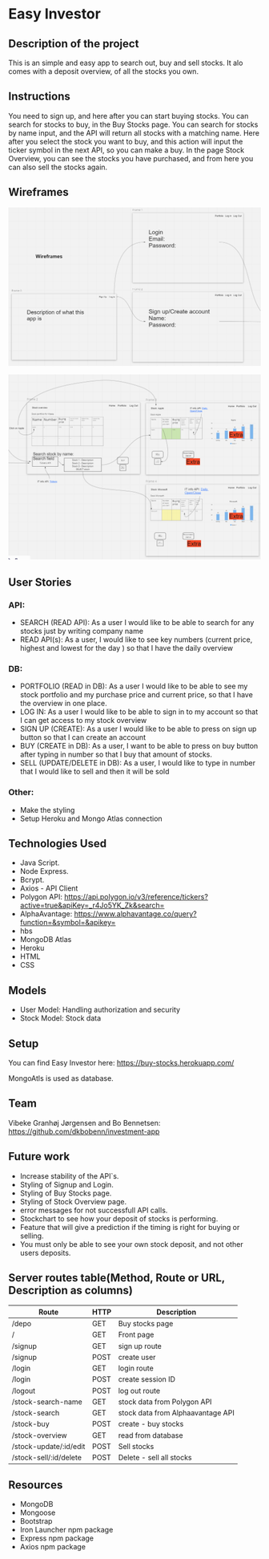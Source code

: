# Easy Investor
## Description of the project
This is an simple and easy app to search out, buy and sell stocks. It alo comes with a deposit overview, of all the stocks you own.
## Instructions
You need to sign up, and here after you can start buying stocks. You can search for stocks to buy, in the Buy Stocks page. You can search for stocks by name input, and the API will return all stocks with a matching name. Here after you select the stock you want to buy, and this action will input the ticker symbol in the next API, so you can make a buy.
In the page Stock Overview, you can see the stocks you have purchased, and from here you can also sell the stocks again.
## Wireframes
![This is an image](https://github.com/dkbobenn/investment-app/blob/main/public/images/Wireframes_1.png)

![This is an image](https://github.com/dkbobenn/investment-app/blob/main/public/images/Wireframes_2.png)
## User Stories
### API:
- SEARCH (READ API): As a user I would like to be able to search for any stocks just by writing company name
- READ API(s): As a user, I would like to see key numbers (current price, highest and lowest for the day ) so that I have the daily overview
### DB:
- PORTFOLIO (READ in DB): As a user I would like to be able to see my stock portfolio and my purchase price and current price, so that I have the overview in one place.
- LOG IN: As a user I would like to be able to sign in to my account so that I can get access to my stock overview
- SIGN UP (CREATE): As a user I would like to be able to press on sign up button so that I can create an account
- BUY (CREATE in DB): As a user, I want to be able to press on buy button after typing in number so that I buy that amount of stocks.
- SELL (UPDATE/DELETE in DB): As a user, I would like to type in number that I would like to sell and then it will be sold
### Other:
- Make the styling
- Setup Heroku and Mongo Atlas connection
## Technologies Used
- Java Script.
- Node Express.
- Bcrypt.
- Axios - API Client
- Polygon API: https://api.polygon.io/v3/reference/tickers?active=true&apiKey=_r4Jo5YK_Zk&search=
- AlphaAvantage: https://www.alphavantage.co/query?function=&symbol=&apikey=
- hbs
- MongoDB Atlas
- Heroku
- HTML
- CSS
## Models
- User Model: Handling authorization and security
- Stock Model: Stock data
## Setup
You can find Easy Investor here:
https://buy-stocks.herokuapp.com/

MongoAtls is used as database.
## Team
Vibeke Granhøj Jørgensen and Bo Bennetsen:
https://github.com/dkbobenn/investment-app

## Future work
- Increase stability of the API`s.
- Styling of Signup and Login.
- Styling of Buy Stocks page.
- Styling of Stock Overview page.
- error messages for not successfull API calls.
- Stockchart to see how your deposit of stocks is performing.
- Feature that will give a prediction if the timing is right for buying or selling.
- You must only be able to see your own stock deposit, and not other users deposits.

## Server routes table(Method, Route or URL, Description as columns)
| Route                  | HTTP           | Description                      |
|------------------------|----------------|----------------------------------|
| /depo                  |GET             |Buy stocks page                   |
| /                      |GET             |Front page                        |
| /signup                |GET             |sign up route                     |
| /signup                |POST            |create user                       |
| /login                 |GET             |login route                       |
| /login                 |POST            |create session ID                 |
| /logout                |POST            |log out route                     |
| /stock-search-name     |GET             |stock data from Polygon API       |
| /stock-search          |GET             |stock data from Alphaavantage API |
| /stock-buy             |POST            |create - buy stocks               |
| /stock-overview        |GET             |read from database                |
| /stock-update/:id/edit |POST            |Sell stocks                       |
| /stock-sell/:id/delete |POST            |Delete - sell all stocks          |

## Resources
- MongoDB
- Mongoose
- Bootstrap
- Iron Launcher npm package
- Express npm package
- Axios npm package


